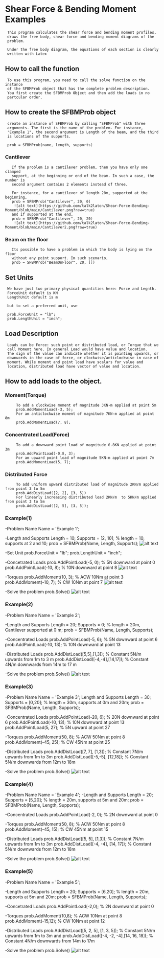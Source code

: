 # Shear Force & Bending Moment Examples

     This program calculates the shear force and bending moment profiles, 
     draws the free body, shear force and bending moment diagrams of the 
     problem.
 
     Under the free body diagram, the equations of each section is clearly 
     written with Latex
 
## How to call the function
     To use this program, you need to call the solve function on the instance 
     of the SFBMProb object that has the complete problem description.
     You first create the SFBMProb Object and then add the loads in no
     partcular order. 

## How to create the SFBMProb object
     create an instance of SFBMProb by calling "SFBMProb" with three
     arguments. The first is the name of the problem. For instance, 
     "Example 1", the second argument is Length of the beam, and the third
     is locations of the supports. 

     prob = SFBMProb(name, length, supports)
###   Cantilever
       If the problem is a cantilever problem, then you have only one clamped 
       support, at the beginning or end of the beam. In such a case, the number is
       second argument contains 2 elements instead of three. 

       For instance, for a cantilever of length 20m, supported at the beginning, 
       prob = SFBMProb("Cantilever", 20, 0)
        ![alt text](https://github.com/talk2laton/Shear-Force-Bending-Moment/blob/main/Cantilever.png?raw=true)
       and if supported at the end, 
       prob = SFBMProb("Cantilever", 20, 20)
        ![alt text](https://github.com/talk2laton/Shear-Force-Bending-Moment/blob/main/Cantilever2.png?raw=true)

###   Beam on the floor
       Its possible to have a problem in which the body is lying on the floor 
       without any point support. In such scenario, 
       prob = SFBMProb("BeamOnFloor", 20, [])

## Set Units
     We have just two primary physical quantities here: Force and Legnth.
     ForceUnit default is KN
     LengthUnit default is m

     but to set a preferred unit, use

     prob.ForceUnit = "lb";
     prob.LengthUnit = "inch";
## Load Description
     Loads can be Force: such point or distributed load, or Torque that we
     call Moment here. In general Load would have value and location.
     The sign of the value can indicate whether it is pointing upwards, or
     downwards in the case of force, or clockwise/anticlockwise in case of
     moment. While moment and point load have scalars for value and
     location, distributed load have vector of value and location. 

## How to add loads to the object.

###   Moment(Torque)
         To add a clockwise moment of magnitude 3KN-m applied at point 5m
         prob.AddMomentLoad(-3, 5);
         For an anticlockwise moment of magnitude 7KN-m applied at point 8m
         prob.AddMomentLoad(7, 8);

###   Concentrated Load(Force)
         To add a downward point load of magnitude 0.8KN applied at point 3m
         prob.AddPointLoad(-0.8, 3);
         For an upward point load of magnitude 5KN-m applied at point 7m
         prob.AddMomentLoad(5, 7);

###   Distributed Force
         To add uniform upward distributed load of magnitude 2KN/m applied from point 3 to 5m 
         prob.AddDistLoad([2, 2], [3, 5])
         For linearly increasing distributed load 2KN/m  to 5KN/m applied from point 3 to 5m 
         prob.AddDistLoad([2, 5], [3, 5]);


###     Example(1)
-Problem Name
Name = 'Example 1';

-Length and Supports
Length = 10; Supports = [2, 10]; % length  = 10, supports at 2 and 10;
prob = SFBMProb(Name, Length, Supports);
![alt text](https://github.com/talk2laton/Shear-Force-Bending-Moment/blob/main/Example1prob.png)

-Set Unit
prob.ForceUnit = "lb";
prob.LengthUnit = "inch";

-Concetrated Loads
prob.AddPointLoad(-5, 0); % 5N downward at point 0
prob.AddPointLoad(-10, 8); % 10N downward at point 8
![alt text](https://github.com/talk2laton/Shear-Force-Bending-Moment/blob/main/Example1pointload.png)

-Torques
prob.AddMoment(10, 3);  % ACW 10Nm at point 3
prob.AddMoment(-10, 7); % CW 10Nm at point 7
![alt text](https://github.com/talk2laton/Shear-Force-Bending-Moment/blob/main/Example1torque.png)

-Solve the problem
prob.Solve()
![alt text](https://github.com/talk2laton/Shear-Force-Bending-Moment/blob/main/Example1.png)

###     Example(2)
-Problem Name
Name = 'Example 2';

-Length and Supports
Length = 20; Supports = 0; % length  = 20m, Cantilever supported at 0 m;
prob = SFBMProb(Name, Length, Supports);

-Concentrated Loads
prob.AddPointLoad(-5, 6);   % 5N downward at point 6
prob.AddPointLoad(-10, 13); % 10N downward at point 13

-Distributed Loads
prob.AddDistLoad([5,5],[1,3]);    % Constant 5N/m upwards from 1m to 3 m 
prob.AddDistLoad([-4,-4],[14,17]); % Constant 4N/m downwards from 14m to 17 m

-Solve the problem
prob.Solve()
![alt text](https://github.com/talk2laton/Shear-Force-Bending-Moment/blob/main/Example2.png)


###     Example(3)
-Problem Name
Name = 'Example 3';
Length and Supports
Length = 30; Supports = [0,20]; % length  = 30m, supports at 0m and 20m;
prob = SFBMProb(Name, Length, Supports);

-Concentrated Loads
prob.AddPointLoad(-20, 6);   % 20N downward at point 6
prob.AddPointLoad(-10, 13);  % 10N downward at point 13
prob.AddPointLoad(5, 27);    % 5N upward at point 27

-Torques
prob.AddMoment(50, 8);  % ACW 50Nm at point 8
prob.AddMoment(-45, 25); % CW 45Nm at point 25

-Distributed Loads
prob.AddDistLoad([7, 7], [1,3]);    % Constant 7N/m upwards from 1m to 3m 
prob.AddDistLoad([-5,-5], [12,18]); % Constant 5N/m downwards from 12m to 18m

-Solve the problem
prob.Solve()
![alt text](https://github.com/talk2laton/Shear-Force-Bending-Moment/blob/main/Example3.png)


###    Example(4)
-Problem Name
Name = 'Example 4';
-Length and Supports
Length = 20; Supports = [5,20]; % length  = 20m, supports at 5m and 20m;
prob = SFBMProb(Name, Length, Supports);

-Concentrated Loads
prob.AddPointLoad(-2, 0);   % 2N downward at point 0

-Torques
prob.AddMoment(50, 8);  % ACW 50Nm at point 8
prob.AddMoment(-45, 15); % CW 45Nm at point 15

-Distributed Loads
prob.AddDistLoad([5, 5], [1,3]);    % Constant 7N/m upwards from 1m to 3m 
prob.AddDistLoad([-4, -4], [14, 17]); % Constant 5N/m downwards from 12m to 18m

-Solve the problem
prob.Solve()
![alt text](https://github.com/talk2laton/Shear-Force-Bending-Moment/blob/main/Example4.png)

###     Example(5)
-Problem Name
Name = 'Example 5';

-Length and Supports
Length = 20; Supports = [6,20]; % length  = 20m, supports at 5m and 20m;
prob = SFBMProb(Name, Length, Supports);

-Concetrated Loads
prob.AddPointLoad(-2,0);  % 2N downward at point 0

-Torques
prob.AddMoment(10,8);   % ACW 10Nm at point 8
prob.AddMoment(-15,12); % CW 10Nm at point 12

-Distributed Loads
prob.AddDistLoad([5, 2, 5], [1, 3, 5]);    % Constant 5N/m upwards from 1m to 3m and 
prob.AddDistLoad([-4, -2, -4],[14, 16, 18]); % Constant 4N/m downwards from 14m to 17m

-Solve the problem
prob.Solve()
![alt text](https://github.com/talk2laton/Shear-Force-Bending-Moment/blob/main/Example5.png)